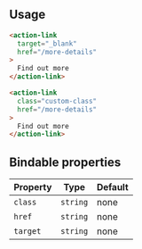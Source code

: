 ## Usage

```html
<action-link
  target="_blank"
  href="/more-details"
>
  Find out more
</action-link>

<action-link
  class="custom-class"
  href="/more-details"
>
  Find out more
</action-link>
```

## Bindable properties

| Property | Type | Default |
|----------|------|---------|
|`class`|`string`|none|
|`href`|`string`|none|
|`target`|`string`|none|
